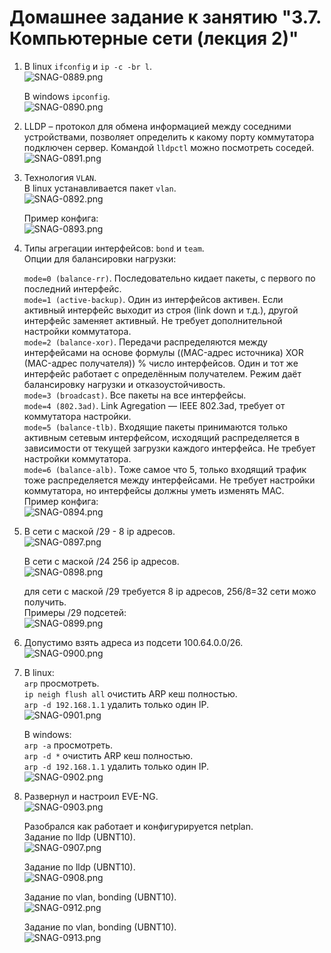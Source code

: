 # Домашнее задание к занятию "3.7. Компьютерные сети (лекция 2)"  
  
1. В linux  `ifconfig` и `ip -c -br l`.  
   ![SNAG-0889.png](SNAG-0889.png)  
   
   В windows `ipconfig`.  
   ![SNAG-0890.png](SNAG-0890.png)  
   
1. LLDP – протокол для обмена информацией между соседними устройствами, позволяет определить к какому порту коммутатора подключен сервер. Командой `lldpctl` можно посмотреть соседей.  
   ![SNAG-0891.png](SNAG-0891.png)  

1. Технология `VLAN`.  
   В linux устанавливается пакет `vlan`.  
   ![SNAG-0892.png](SNAG-0892.png)  
   
   Пример конфига:  
   ![SNAG-0893.png](SNAG-0893.png)  

1. Типы агрегации интерфейсов: `bond` и `team`.  
   Опции для балансировки нагрузки:  

   `mode=0 (balance-rr)`. Последовательно кидает пакеты, с первого по последний интерфейс.  
   `mode=1 (active-backup)`. Один из интерфейсов активен. Если активный интерфейс выходит из строя (link down и т.д.), другой интерфейс заменяет активный. Не требует дополнительной настройки коммутатора.  
   `mode=2 (balance-xor)`. Передачи распределяются между интерфейсами на основе формулы ((MAC-адрес источника) XOR (MAC-адрес получателя)) % число интерфейсов. Один и тот же интерфейс работает с определённым получателем. Режим даёт балансировку нагрузки и отказоустойчивость.  
   `mode=3 (broadcast)`. Все пакеты на все интерфейсы.  
   `mode=4 (802.3ad)`. Link Agregation — IEEE 802.3ad, требует от коммутатора настройки.  
   `mode=5 (balance-tlb)`. Входящие пакеты принимаются только активным сетевым интерфейсом, исходящий распределяется в зависимости от текущей загрузки каждого интерфейса. Не требует настройки коммутатора.  
   `mode=6 (balance-alb)`. Тоже самое что 5, только входящий трафик тоже распределяется между интерфейсами. Не требует настройки коммутатора, но интерфейсы должны уметь изменять MAC.  
   Пример конфига:  
   ![SNAG-0894.png](SNAG-0894.png)  
   
1. В сети с маской /29 - 8 ip адресов.  
   ![SNAG-0897.png](SNAG-0897.png)  
   
   В сети с маской /24 256 ip адресов.  
   ![SNAG-0898.png](SNAG-0898.png)  
   
   для сети с маской /29 требуется 8 ip адресов, 256/8=32 сети можо получить.  
   Примеры /29 подсетей:  
   ![SNAG-0899.png](SNAG-0899.png)  
   
1. Допустимо взять адреса из подсети 100.64.0.0/26.  
   ![SNAG-0900.png](SNAG-0900.png)  
   
1. В linux:  
   `arp` просмотреть.  
   `ip neigh flush all` очистить ARP кеш полностью.  
   `arp -d 192.168.1.1` удалить только один IP.  
   ![SNAG-0901.png](SNAG-0901.png)  
   
   В windows:  
   `arp -a` просмотреть.  
   `arp -d *` очистить ARP кеш полностью.  
   `arp -d 192.168.1.1` удалить только один IP.  
   ![SNAG-0902.png](SNAG-0902.png)  
   
1. Развернул и настроил EVE-NG.  
   ![SNAG-0903.png](SNAG-0903.png)  
   
   Разобрался как работает и конфигурируется netplan.  
   Задание по lldp (UBNT10).  
   ![SNAG-0907.png](SNAG-0907.png)  
   
   Задание по lldp (UBNT10).  
   ![SNAG-0908.png](SNAG-0908.png) 
   
   Задание по vlan, bonding (UBNT10).  
   ![SNAG-0912.png](SNAG-0912.png)  
   
   Задание по vlan, bonding (UBNT10).  
   ![SNAG-0913.png](SNAG-0913.png) 
